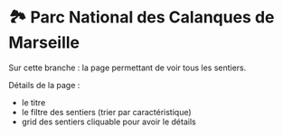 # 🏞️ Parc National des Calanques de Marseille

Sur cette branche : la page permettant de voir tous les sentiers.

Détails de la page : 
- le titre
- le filtre des sentiers (trier par caractéristique)
- grid des sentiers cliquable pour avoir le détails